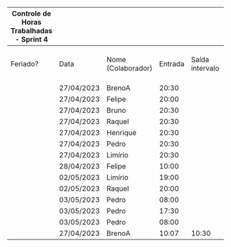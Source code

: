 | Controle de Horas Trabalhadas - Sprint 4 |  |  |  |  |  |  |  |  |  |  |
| --- | --- | --- | --- | --- | --- | --- | --- | --- | --- | --- |
| Feriado? | Data | Nome (Colaborador) | Entrada | Saída intervalo | Retorno intervalo | Saída | Total horas |  | Nome (Colaborador) | Total horas do sprint |
|  | 27/04/2023 | BrenoA | 20:30 |  |  | 22:00 | 1:30:00 |  | BrenoA | 02:59 |
|  | 27/04/2023 | Felipe | 20:00 |  |  | 23:00 | 3:00:00 |  | Bruno | 01:30 |
|  | 27/04/2023 | Bruno | 20:30 |  |  | 22:00 | 1:30:00 |  | Felipe | 04:30 |
|  | 27/04/2023 | Raquel | 20:30 |  |  | 22:00 | 1:30:00 |  | Henrique | 01:30 |
|  | 27/04/2023 | Henrique | 20:30 |  |  | 22:00 | 1:30:00 |  | Limírio | 03:00 |
|  | 27/04/2023 | Pedro | 20:30 |  |  | 22:00 | 1:30:00 |  | Pedro | 06:20 |
|  | 27/04/2023 | Limírio | 20:30 |  |  | 22:00 | 1:30:00 |  | Raquel | 01:30 |
|  | 28/04/2023 | Felipe | 10:00 |  |  | 11:30 | 1:30:00 |  |  |  |
|  | 02/05/2023 | Limírio | 19:00 |  |  | 20:30 | 1:30:00 |  |  |  |
|  | 02/05/2023 | Raquel  | 20:00 |  |  | 20:30 | 0:30:00 |  |  |  |
|  | 03/05/2023 | Pedro | 08:00 |  |  | 09:30 | 1:30:00 |  |  |  |
|  | 03/05/2023 | Pedro | 17:30 |  |  | 19:30 | 2:00:00 |  |  |  |
|  | 03/05/2023 | Pedro | 08:00 |  |  | 09:20 | 1:20:00 |  |  |  |
|  | 27/04/2023 | BrenoA | 10:07 | 10:30 | 14:54 | 16:00 | 1:29:00 |  |  |  |
